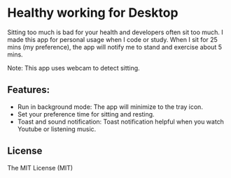 Healthy working for Desktop
================================

Sitting too much is bad for your health and developers often sit too much. I made this app for personal usage when I code or study. When I sit for 25 mins (my preference), the app will notify me to stand and exercise about 5 mins.

Note: This app uses webcam to detect sitting.


Features:
---------

* Run in background mode: The app will minimize to the tray icon.
* Set your preference time for sitting and resting.
* Toast and sound notification: Toast notification helpful when you watch Youtube or listening music.

License
---------

The MIT License (MIT)
